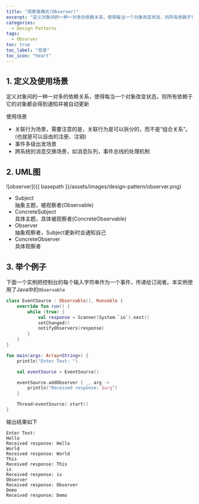 ```yaml
---
title: "观察者模式(Observer)"
excerpt: "定义对象间的一种一对多的依赖关系，使得每当一个对象改变状态，则所有依赖于它的对象都会得到通知并被自动更新"
categories:
  - Design Patterns
tags:
  - Observer
toc: true
toc_label: "目录"
toc_icon: "heart"
---
```


## 1. 定义及使用场景
定义对象间的一种一对多的依赖关系，使得每当一个对象改变状态，则所有依赖于它的对象都会得到通知并被自动更新

使用场景  
- 关联行为场景，需要注意的是，关联行为是可以拆分的，而不是“组合关系”。(也就是可以自由的注册、注销)
- 事件多级出发场景
- 跨系统的消息交换场景，如消息队列，事件总线的处理机制

## 2. UML图
![observer]({{ basepath }}/assets/images/design-pattern/observer.png)

- Subject  
  抽象主题，被观察者(Observable)
- ConcreteSubject  
  具体主题，具体被观察者(ConcreteObservable)
- Observer  
  抽象观察者，Subject更新时会通知自己
- ConcreteObserver  
  具体观察者

## 3. 举个例子
下面一个实例把控制台的每个输入字符串作为一个事件，传递给订阅者。本实例使用了Java中的`Observable`

```kotlin
class EventSource : Observable(), Runnable {
    override fun run() {
        while (true) {
            val response = Scanner(System.`in`).next()
            setChanged()
            notifyObservers(response)
        }
    }
}

fun main(args: Array<String>) {
    println("Enter Text: ")

    val eventSource = EventSource()

    eventSource.addObserver { _, arg ->
        println("Received response: $arg")
    }

    Thread(eventSource).start()
}
```

输出结果如下
```text
Enter Text:
Hello
Received response: Hello
World
Received response: World
This
Received response: This
is
Received response: is
Observer
Received response: Observer
Demo
Received response: Demo
```
